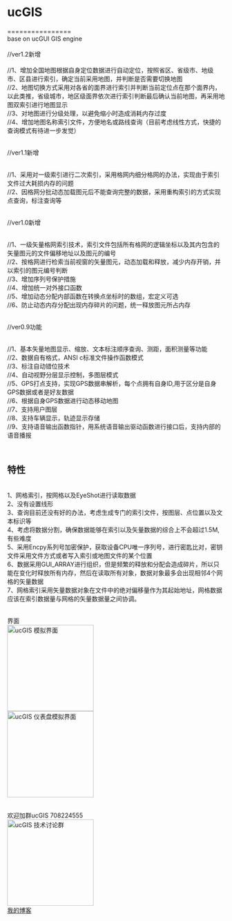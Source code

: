 # <br>ucGIS
================
<br>base on ucGUI GIS engine </br>
 <br>//ver1.2新增 </br>
 <br>   //1、增加全国地图根据自身定位数据进行自动定位，按照省区、省级市、地级市、区县进行索引，确定当前采用地图，并判断是否需要切换地图 
 <br>   //2、地图切换方式采用对各省的面界进行索引并判断当前定位点在那个面界内，以此类推，省级城市，地区级面界依次进行索引判断最后确认当前地图，再采用地图双索引进行地图显示 
 <br>   //3、对地图进行分级处理，以避免缩小时造成消耗内存过度 
 <br>   //4、增加地图名称索引文件，方便地名或路线查询（目前考虑线性方式，快捷的查询模式有待进一步发觉） 
 
 <br>//ver1.1新增 </br> 
 
 <br>   //1、采用对一级索引进行二次索引，采用格网内细分格网的办法，实现由于索引文件过大耗损内存的问题 
 <br>   //2、因格网分批动态加载图元后不能查询完整的数据，采用重构索引的方式实现点查询，标注查询等 
 
 <br>//ver1.0新增 </br>
 
 <br>   //1、一级矢量格网索引技术，索引文件包括所有格网的逻辑坐标以及其内包含的矢量图元的文件偏移地址以及图元的编号 
 <br>   //2、按格网进行检索当前视窗的矢量图元，动态加载和释放，减少内存开销，并以索引的图元编号判断 
 <br>   //3、增加序列号保护措施 
 <br>   //4、增加统一对外接口函数 
 <br>   //5、增加动态分配内部函数在转换点坐标时的数组，宏定义可选 
 <br>   //6、防止动态内存分配出现内存碎片的问题，统一释放图元所占内存 
 
 <br>//ver0.9功能 </br> 
 
 <br>   //1、基本矢量地图显示、缩放、文本标注顺序查询、测距，面积测量等功能 
 <br>   //2、数据自有格式，ANSI c标准文件操作函数模式 
 <br>   //3、标注自动错位技术 
 <br>   //4、自动视野分层显示控制，多图层模式 
 <br>   //5、GPS打点支持，实现GPS数据串解析，每个点拥有自身ID,用于区分是自身GPS数据或者是好友数据 
 <br>   //6、根据自身GPS数据进行动态移动地图 
 <br>   //7、支持用户图层 
 <br>   //8、支持车辆显示，轨迹显示存储 
 <br>   //9、支持语音输出函数指针，用系统语音输出驱动函数进行接口后，支持内部的语音播报</br>

<br>特性</br>
--------
<br>    1、网格索引，按网格以及EyeShot进行读取数据 
<br>    2、没有设置线形 
<br>    3、查询目前还没有好的办法，考虑生成专门的索引文件，按图层、点位置以及文本标识等 
<br>    4、考虑将数据分割，确保数据能够在索引以及矢量数据的综合上不会超过1.5M,有些难度 
<br>    5、采用Encpy系列号加密保护，获取设备CPU唯一序列号，进行密匙比对，密钥文件采用文件方式或者写入索引或地图文件的某个位置 
<br>    6、数据采用GUI_ARRAY进行组织，但是频繁的释放和分配会造成碎片，所以只能在变化时释放所有内存，然后在读取所有对象，数据对象最多会出现相邻4个网格的矢量数据 
<br>    7、网格索引采用矢量数据对象在文件中的绝对偏移量作为其起始地址，网格数据应该在索引数据量与网格的矢量数据量之间协调。
</br>

<br>界面</br>
<img src="https://github.com/xiangxud/ucGIS/blob/main/ucGISEngine/GUI.jpg" width="200"  alt="ucGIS 模拟界面"/><br/>
<img src="https://github.com/xiangxud/ucGIS/blob/main/ucGISEngine/GUI1.jpg" width="200"  alt="ucGIS 仪表盘模拟界面"/><br/>

<br>欢迎加群ucGIS 708224555</br>
<img src="https://github.com/xiangxud/ucGIS/blob/main/ucGISEngine/QQID.jpg" width="200"  alt="ucGIS 技术讨论群"/><br/>
[我的博客](https://blog.csdn.net/superxxd)  
